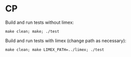# CP

Build and run tests without limex:

```
make clean; make; ./test
```

Build and run tests with limex (change path as necessary):

```
make clean; make LIMEX_PATH=../limex; ./test
```

